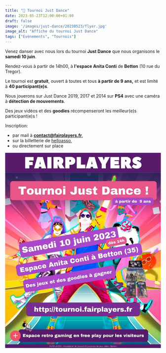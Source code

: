 ```yaml
---
title: "🕺 Tournoi Just Dance"
date: 2023-05-23T12:00:00+01:00
draft: false
image: '/images/just-dance/20230523/flyer.jpg'
image_alt: "Affiche du tournoi Just Dance"
tags: ["Evènements", "Tournois"]
---
```


Venez danser avec nous lors du tournoi **Just Dance** que nous organisons le **samedi 10 juin**.

Rendez-vous à partir de 14h00, à **l'espace Anita Conti** de **Betton** (10 rue du Tregor).

Le tournoi est **gratuit**, ouvert à toutes et tous **à partir de 9 ans,** et est limité à **40 participant(e)s**.

Nous jouerons sur Just Dance 2019, 2017 et 2014 sur **PS4** avec une caméra à **détection de mouvements**.

Des jeux vidéos et des **goodies** récompenseront les meilleur(e)s participant(e)s !

Inscription:
- par mail à **contact@fairplayers.fr**,
- sur la billetterie de [helloasso](https://www.helloasso.com/associations/fairplayers/evenements/tournoi-just-dance),
- ou directement sur place

![Affiche](/images/just-dance/20230523/flyer2.jpg)
